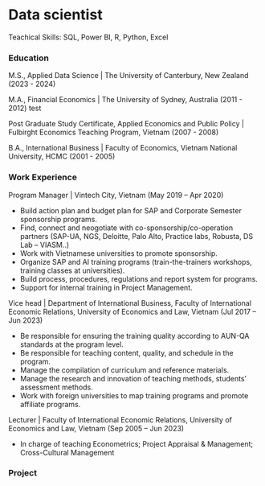 # Data scientist

Teachical Skills: SQL, Power BI, R, Python, Excel

### Education
M.S., Applied Data Science | The University of Canterbury, New Zealand (2023 - 2024)

M.A., Financial Economics | The University of Sydney, Australia (2011 - 2012) test

Post Graduate Study Certificate, Applied Economics and Public Policy | Fulbirght Economics Teaching Program, Vietnam (2007 - 2008)

B.A., International Business | Faculty of Economics, Vietnam National University, HCMC (2001 - 2005)

### Work Experience
Program Manager | Vintech City, Vietnam (May 2019 – Apr 2020)
- Build action plan and budget plan for SAP and Corporate Semester sponsorship programs.
- Find, connect and neogotiate with co-sponsorship/co-operation partners (SAP-UA, NGS, Deloitte, Palo Alto, Practice labs, Robusta, DS Lab – VIASM..)
- Work with Vietnamese universities to promote sponsorship.  
- Organize SAP and AI training programs (train-the-trainers workshops, training classes at universities). 
- Build process, procedures, regulations and report system for programs.
- Support for internal training in Project Management.

Vice head | Department of International Business, Faculty of International Economic Relations, University of Economics and Law, Vietnam (Jul 2017 – Jun 2023)
- Be responsible for ensuring the training quality according to AUN-QA standards at the program level.
- Be responsible for teaching content, quality, and schedule in the program.
- Manage the compilation of curriculum and reference materials.
- Manage the research and innovation of teaching methods, students’ assessment methods. 
- Work with foreign universities to map training programs and promote affiliate programs.

Lecturer | Faculty of International Economic Relations, University of Economics and Law, Vietnam (Sep 2005 – Jun 2023)
- In charge of teaching Econometrics; Project Appraisal & Management; Cross-Cultural Management

### Project
